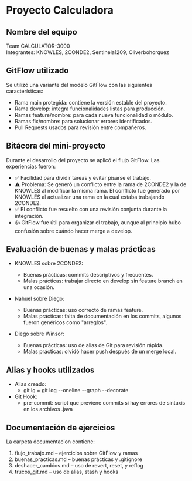 # Proyecto Calculadora

## Nombre del equipo
Team CALCULATOR-3000  
Integrantes: 
KNOWLES, 2CONDE2, Sentinela1209, Oliverbohorquez

## GitFlow utilizado
Se utilizó una variante del modelo GitFlow con las siguientes características:
- Rama main protegida: contiene la versión estable del proyecto.
- Rama develop: integra funcionalidades listas para producción.
- Ramas feature/nombre: para cada nueva funcionalidad o módulo.
- Ramas fix/nombre: para solucionar errores identificados.
- Pull Requests usados para revisión entre compañeros.

## Bitácora del mini-proyecto
Durante el desarrollo del proyecto se aplicó el flujo GitFlow. Las experiencias fueron:

- ✅ Facilidad para dividir tareas y evitar pisarse el trabajo.
- ⚠️ Problema: Se generó un conflicto entre la rama de 2CONDE2 y la de KNOWLES al modificar la misma rama. El conflicto fue generado por KNOWLES al actualizar una rama en la cual estaba trabajando 2CONDE2.
- ✅ El conflicto fue resuelto con una revisión conjunta durante la integración.
- 👍 GitFlow fue útil para organizar el trabajo, aunque al principio hubo confusión sobre cuándo hacer merge a develop.

## Evaluación de buenas y malas prácticas

- KNOWLES sobre 2CONDE2:
  - Buenas prácticas: commits descriptivos y frecuentes.
  - Malas prácticas: trabajar directo en develop sin feature branch en una ocasión.

- Nahuel sobre Diego:
  - Buenas prácticas: uso correcto de ramas feature.
  - Malas prácticas: falta de documentación en los commits, algunos fueron genéricos como "arreglos".

- Diego sobre Winsor:
  - Buenas prácticas: uso de alias de Git para revisión rápida.
  - Malas prácticas: olvidó hacer push después de un merge local.

## Alias y hooks utilizados
- Alias creado:
  - git lg = git log --oneline --graph --decorate
- Git Hook:
  - pre-commit: script que previene commits si hay errores de sintaxis en los archivos .java

## Documentación de ejercicios
La carpeta documentacion contiene:

1. flujo_trabajo.md – ejercicios sobre GitFlow y ramas
2. buenas_practicas.md – buenas prácticas y .gitignore
3. deshacer_cambios.md – uso de revert, reset, y reflog
4. trucos_git.md – uso de alias, stash y hooks

